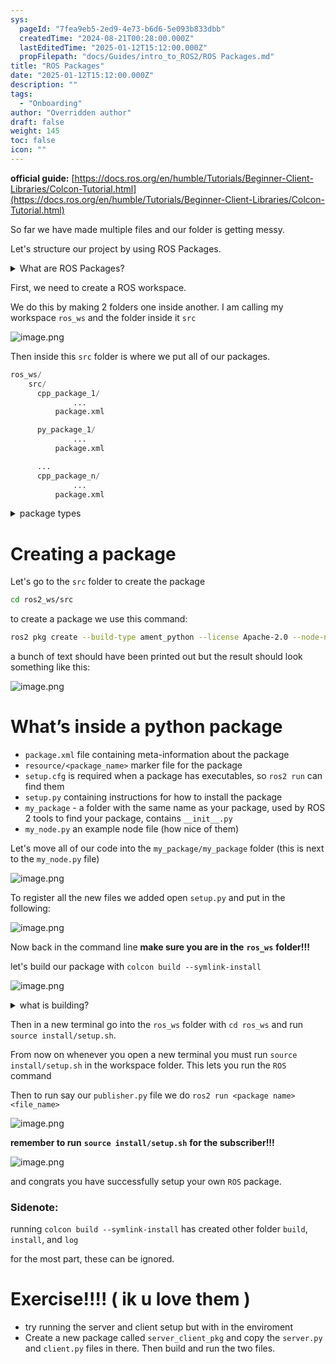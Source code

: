 ```yaml
---
sys:
  pageId: "7fea9eb5-2ed9-4e73-b6d6-5e093b833dbb"
  createdTime: "2024-08-21T00:28:00.000Z"
  lastEditedTime: "2025-01-12T15:12:00.000Z"
  propFilepath: "docs/Guides/intro_to_ROS2/ROS Packages.md"
title: "ROS Packages"
date: "2025-01-12T15:12:00.000Z"
description: ""
tags:
  - "Onboarding"
author: "Overridden author"
draft: false
weight: 145
toc: false
icon: ""
---
```


**official guide:** [https://docs.ros.org/en/humble/Tutorials/Beginner-Client-Libraries/Colcon-Tutorial.html](https://docs.ros.org/en/humble/Tutorials/Beginner-Client-Libraries/Colcon-Tutorial.html)

So far we have made multiple files and our folder is getting messy.

Let's structure our project by using ROS Packages.

<details>

<summary>What are ROS Packages?</summary>

ROS Packages are, as the name implies, packages of code that are highly sharable between ROS developers.

They consist of a folder, `package.xml` file, and source code

```python
      cpp_package_1/
		      ... imagine much code files here ..
          package.xml
```

</details>

First, we need to create a ROS workspace.

We do this by making 2 folders one inside another. I am calling my workspace `ros_ws` and the folder inside it `src`

![image.png](https://prod-files-secure.s3.us-west-2.amazonaws.com/d518164a-d88e-44d1-a4ee-3adb3bd8bce0/70706947-fd18-4537-a67b-e12946812d31/image.png?X-Amz-Algorithm=AWS4-HMAC-SHA256&X-Amz-Content-Sha256=UNSIGNED-PAYLOAD&X-Amz-Credential=ASIAZI2LB4664HRXQJB7%2F20250213%2Fus-west-2%2Fs3%2Faws4_request&X-Amz-Date=20250213T210704Z&X-Amz-Expires=3600&X-Amz-Security-Token=IQoJb3JpZ2luX2VjEPX%2F%2F%2F%2F%2F%2F%2F%2F%2F%2FwEaCXVzLXdlc3QtMiJGMEQCIHx05EF%2B9XD2%2ByD2C8pG2memEjJCdZO5672d3Hk8BU3tAiANLbTykiMcIhJrcjb%2FO0mHzgjr80PqTn1glEItks87tir%2FAwgeEAAaDDYzNzQyMzE4MzgwNSIMKt5qynDvSfFZLBYRKtwD%2B9SgdSX0ZrqIwyEh9mTuIExnlPdJAIjx6RRDg94dARVsBwOazXz7OZod%2FIxtgY1BSKZFaRp9FGaIKNFreuMcQSUu0YpEngji8j9%2F4W9PrGCaoWVaclyECKrXUnzP9KTN9vwDqxzX9CurChpN6hghzjMvaJO%2BC04mW4RKxIUR9GGWUow3F6sgDtdThr6pyCQppzOq2Mu%2BcgyLgvoZfyFR2uzON7YLbb0CGvvcRxTRPXSvqbeTVvuf3zAUaJPp3cwBCT2CNvfdkAACINI5jbWIwDuWOil6uOSKVKDA86FCxEL5XL%2FF%2BVg5Za%2B%2B4FueA7QPEO441ip10jTf7f0aEWrrSwfikIzFHZ7SvC9lRJo6xSrBk9o%2F0jKeP%2BI%2Fcp%2FLKUdJfHsl1z%2BgXKK0gjx5Q%2F0mqRu0WUehLLSDMwG2Y5mY4DDMYaNnGEyxRB4%2BQQGtLqduq0jXe9VXO%2FsV0AcTPypRb14dfSFxa0Hobmvqpxl58uoyqWe5SjXdrTGGCmS6CCkIrIdPgPtFvYzhP4uYEJfPAQWDOUXGu%2BOJJOGqBLE7WmkfQfpOuNgmgqyk6OlmJm%2B%2BtVFP8YTJ3VRTFGiUOL%2BQqUBSMwaULUZ0J2NjDpqrm2%2BH0aE7O3T8uFFtZdww%2Bau5vQY6pgEVyOJDIpJrwEfJa%2BERn%2BHXRmeDPtNeNL18cvDJ5tB1SFm%2FU5ksRr2%2FD2Pxu%2Bhpohh0vTYdJj100E7rkSykbaXAbwJlvJpOSmcrBK5rJ0X3bnhRr9G9bh181U6HAB7HBUO3m7E8w%2F9Eq69k2nGt6pLGxwmBxuGD3hDhWKmLeozkyX5bzkw1elL2cLb1rNtAXRVTdBDHi4FCr4gBgF%2B4Nqm6m0C5etim&X-Amz-Signature=b973d1b328d00b34d09444a220bdabd5f4580b9ae073d5049fb694216f42c86e&X-Amz-SignedHeaders=host&x-id=GetObject)

Then inside this `src` folder is where we put all of our packages.

```python
ros_ws/
    src/
      cpp_package_1/
		      ...
          package.xml

      py_package_1/
		      ...
          package.xml

      ...
      cpp_package_n/
		      ...
          package.xml

```

<details>

<summary>package types</summary>

packages can be either `C++` or python.

the intern file structure is different for each but for this guide we will stick to creating python packages

</details>

# Creating a package

Let's go to the `src` folder to create the package

```bash
cd ros2_ws/src
```

to create a package we use this command:

```bash
ros2 pkg create --build-type ament_python --license Apache-2.0 --node-name my_node my_package
```

a bunch of text should have been printed out but the result should look something like this:

![image.png](https://prod-files-secure.s3.us-west-2.amazonaws.com/d518164a-d88e-44d1-a4ee-3adb3bd8bce0/e6cf1e3f-8512-4a3e-b131-079f800bf3e8/image.png?X-Amz-Algorithm=AWS4-HMAC-SHA256&X-Amz-Content-Sha256=UNSIGNED-PAYLOAD&X-Amz-Credential=ASIAZI2LB4664HRXQJB7%2F20250213%2Fus-west-2%2Fs3%2Faws4_request&X-Amz-Date=20250213T210704Z&X-Amz-Expires=3600&X-Amz-Security-Token=IQoJb3JpZ2luX2VjEPX%2F%2F%2F%2F%2F%2F%2F%2F%2F%2FwEaCXVzLXdlc3QtMiJGMEQCIHx05EF%2B9XD2%2ByD2C8pG2memEjJCdZO5672d3Hk8BU3tAiANLbTykiMcIhJrcjb%2FO0mHzgjr80PqTn1glEItks87tir%2FAwgeEAAaDDYzNzQyMzE4MzgwNSIMKt5qynDvSfFZLBYRKtwD%2B9SgdSX0ZrqIwyEh9mTuIExnlPdJAIjx6RRDg94dARVsBwOazXz7OZod%2FIxtgY1BSKZFaRp9FGaIKNFreuMcQSUu0YpEngji8j9%2F4W9PrGCaoWVaclyECKrXUnzP9KTN9vwDqxzX9CurChpN6hghzjMvaJO%2BC04mW4RKxIUR9GGWUow3F6sgDtdThr6pyCQppzOq2Mu%2BcgyLgvoZfyFR2uzON7YLbb0CGvvcRxTRPXSvqbeTVvuf3zAUaJPp3cwBCT2CNvfdkAACINI5jbWIwDuWOil6uOSKVKDA86FCxEL5XL%2FF%2BVg5Za%2B%2B4FueA7QPEO441ip10jTf7f0aEWrrSwfikIzFHZ7SvC9lRJo6xSrBk9o%2F0jKeP%2BI%2Fcp%2FLKUdJfHsl1z%2BgXKK0gjx5Q%2F0mqRu0WUehLLSDMwG2Y5mY4DDMYaNnGEyxRB4%2BQQGtLqduq0jXe9VXO%2FsV0AcTPypRb14dfSFxa0Hobmvqpxl58uoyqWe5SjXdrTGGCmS6CCkIrIdPgPtFvYzhP4uYEJfPAQWDOUXGu%2BOJJOGqBLE7WmkfQfpOuNgmgqyk6OlmJm%2B%2BtVFP8YTJ3VRTFGiUOL%2BQqUBSMwaULUZ0J2NjDpqrm2%2BH0aE7O3T8uFFtZdww%2Bau5vQY6pgEVyOJDIpJrwEfJa%2BERn%2BHXRmeDPtNeNL18cvDJ5tB1SFm%2FU5ksRr2%2FD2Pxu%2Bhpohh0vTYdJj100E7rkSykbaXAbwJlvJpOSmcrBK5rJ0X3bnhRr9G9bh181U6HAB7HBUO3m7E8w%2F9Eq69k2nGt6pLGxwmBxuGD3hDhWKmLeozkyX5bzkw1elL2cLb1rNtAXRVTdBDHi4FCr4gBgF%2B4Nqm6m0C5etim&X-Amz-Signature=b5780c06a5a11db4a704279b1a0b738cac97cd1ab796cd71d969f66d633dba8f&X-Amz-SignedHeaders=host&x-id=GetObject)

# What’s inside a python package

- `package.xml` file containing meta-information about the package
- `resource/<package_name>` marker file for the package
- `setup.cfg` is required when a package has executables, so `ros2 run` can find them
- `setup.py` containing instructions for how to install the package
- `my_package` - a folder with the same name as your package, used by ROS 2 tools to find your package, contains `__init__.py`
- `my_node.py` an example node file (how nice of them)

Let's move all of our code into the `my_package/my_package` folder (this is next to the `my_node.py` file)

![image.png](https://prod-files-secure.s3.us-west-2.amazonaws.com/d518164a-d88e-44d1-a4ee-3adb3bd8bce0/9ce58f11-0da9-4d3e-b86d-506a9685d378/image.png?X-Amz-Algorithm=AWS4-HMAC-SHA256&X-Amz-Content-Sha256=UNSIGNED-PAYLOAD&X-Amz-Credential=ASIAZI2LB4664HRXQJB7%2F20250213%2Fus-west-2%2Fs3%2Faws4_request&X-Amz-Date=20250213T210704Z&X-Amz-Expires=3600&X-Amz-Security-Token=IQoJb3JpZ2luX2VjEPX%2F%2F%2F%2F%2F%2F%2F%2F%2F%2FwEaCXVzLXdlc3QtMiJGMEQCIHx05EF%2B9XD2%2ByD2C8pG2memEjJCdZO5672d3Hk8BU3tAiANLbTykiMcIhJrcjb%2FO0mHzgjr80PqTn1glEItks87tir%2FAwgeEAAaDDYzNzQyMzE4MzgwNSIMKt5qynDvSfFZLBYRKtwD%2B9SgdSX0ZrqIwyEh9mTuIExnlPdJAIjx6RRDg94dARVsBwOazXz7OZod%2FIxtgY1BSKZFaRp9FGaIKNFreuMcQSUu0YpEngji8j9%2F4W9PrGCaoWVaclyECKrXUnzP9KTN9vwDqxzX9CurChpN6hghzjMvaJO%2BC04mW4RKxIUR9GGWUow3F6sgDtdThr6pyCQppzOq2Mu%2BcgyLgvoZfyFR2uzON7YLbb0CGvvcRxTRPXSvqbeTVvuf3zAUaJPp3cwBCT2CNvfdkAACINI5jbWIwDuWOil6uOSKVKDA86FCxEL5XL%2FF%2BVg5Za%2B%2B4FueA7QPEO441ip10jTf7f0aEWrrSwfikIzFHZ7SvC9lRJo6xSrBk9o%2F0jKeP%2BI%2Fcp%2FLKUdJfHsl1z%2BgXKK0gjx5Q%2F0mqRu0WUehLLSDMwG2Y5mY4DDMYaNnGEyxRB4%2BQQGtLqduq0jXe9VXO%2FsV0AcTPypRb14dfSFxa0Hobmvqpxl58uoyqWe5SjXdrTGGCmS6CCkIrIdPgPtFvYzhP4uYEJfPAQWDOUXGu%2BOJJOGqBLE7WmkfQfpOuNgmgqyk6OlmJm%2B%2BtVFP8YTJ3VRTFGiUOL%2BQqUBSMwaULUZ0J2NjDpqrm2%2BH0aE7O3T8uFFtZdww%2Bau5vQY6pgEVyOJDIpJrwEfJa%2BERn%2BHXRmeDPtNeNL18cvDJ5tB1SFm%2FU5ksRr2%2FD2Pxu%2Bhpohh0vTYdJj100E7rkSykbaXAbwJlvJpOSmcrBK5rJ0X3bnhRr9G9bh181U6HAB7HBUO3m7E8w%2F9Eq69k2nGt6pLGxwmBxuGD3hDhWKmLeozkyX5bzkw1elL2cLb1rNtAXRVTdBDHi4FCr4gBgF%2B4Nqm6m0C5etim&X-Amz-Signature=40e357dafd53ae9521af4265c8a3b5b8a4576bfdce34630a7a9a99b33e76cd9b&X-Amz-SignedHeaders=host&x-id=GetObject)

To register all the new files we added open `setup.py` and put in the following:

![image.png](https://prod-files-secure.s3.us-west-2.amazonaws.com/d518164a-d88e-44d1-a4ee-3adb3bd8bce0/1cd7c262-4cae-4496-9d75-c178537d24a2/image.png?X-Amz-Algorithm=AWS4-HMAC-SHA256&X-Amz-Content-Sha256=UNSIGNED-PAYLOAD&X-Amz-Credential=ASIAZI2LB4664HRXQJB7%2F20250213%2Fus-west-2%2Fs3%2Faws4_request&X-Amz-Date=20250213T210704Z&X-Amz-Expires=3600&X-Amz-Security-Token=IQoJb3JpZ2luX2VjEPX%2F%2F%2F%2F%2F%2F%2F%2F%2F%2FwEaCXVzLXdlc3QtMiJGMEQCIHx05EF%2B9XD2%2ByD2C8pG2memEjJCdZO5672d3Hk8BU3tAiANLbTykiMcIhJrcjb%2FO0mHzgjr80PqTn1glEItks87tir%2FAwgeEAAaDDYzNzQyMzE4MzgwNSIMKt5qynDvSfFZLBYRKtwD%2B9SgdSX0ZrqIwyEh9mTuIExnlPdJAIjx6RRDg94dARVsBwOazXz7OZod%2FIxtgY1BSKZFaRp9FGaIKNFreuMcQSUu0YpEngji8j9%2F4W9PrGCaoWVaclyECKrXUnzP9KTN9vwDqxzX9CurChpN6hghzjMvaJO%2BC04mW4RKxIUR9GGWUow3F6sgDtdThr6pyCQppzOq2Mu%2BcgyLgvoZfyFR2uzON7YLbb0CGvvcRxTRPXSvqbeTVvuf3zAUaJPp3cwBCT2CNvfdkAACINI5jbWIwDuWOil6uOSKVKDA86FCxEL5XL%2FF%2BVg5Za%2B%2B4FueA7QPEO441ip10jTf7f0aEWrrSwfikIzFHZ7SvC9lRJo6xSrBk9o%2F0jKeP%2BI%2Fcp%2FLKUdJfHsl1z%2BgXKK0gjx5Q%2F0mqRu0WUehLLSDMwG2Y5mY4DDMYaNnGEyxRB4%2BQQGtLqduq0jXe9VXO%2FsV0AcTPypRb14dfSFxa0Hobmvqpxl58uoyqWe5SjXdrTGGCmS6CCkIrIdPgPtFvYzhP4uYEJfPAQWDOUXGu%2BOJJOGqBLE7WmkfQfpOuNgmgqyk6OlmJm%2B%2BtVFP8YTJ3VRTFGiUOL%2BQqUBSMwaULUZ0J2NjDpqrm2%2BH0aE7O3T8uFFtZdww%2Bau5vQY6pgEVyOJDIpJrwEfJa%2BERn%2BHXRmeDPtNeNL18cvDJ5tB1SFm%2FU5ksRr2%2FD2Pxu%2Bhpohh0vTYdJj100E7rkSykbaXAbwJlvJpOSmcrBK5rJ0X3bnhRr9G9bh181U6HAB7HBUO3m7E8w%2F9Eq69k2nGt6pLGxwmBxuGD3hDhWKmLeozkyX5bzkw1elL2cLb1rNtAXRVTdBDHi4FCr4gBgF%2B4Nqm6m0C5etim&X-Amz-Signature=70886a4c497e2d91a21b84535bfb03fed0081b45050f2123138eef4de8e46522&X-Amz-SignedHeaders=host&x-id=GetObject)

Now back in the command line **make sure you are in the** **`ros_ws`** **folder!!!**

let's build our package with `colcon build --symlink-install`

![image.png](https://prod-files-secure.s3.us-west-2.amazonaws.com/d518164a-d88e-44d1-a4ee-3adb3bd8bce0/2f2a0d27-b173-48fd-b189-5f5c0ce65619/image.png?X-Amz-Algorithm=AWS4-HMAC-SHA256&X-Amz-Content-Sha256=UNSIGNED-PAYLOAD&X-Amz-Credential=ASIAZI2LB4664HRXQJB7%2F20250213%2Fus-west-2%2Fs3%2Faws4_request&X-Amz-Date=20250213T210704Z&X-Amz-Expires=3600&X-Amz-Security-Token=IQoJb3JpZ2luX2VjEPX%2F%2F%2F%2F%2F%2F%2F%2F%2F%2FwEaCXVzLXdlc3QtMiJGMEQCIHx05EF%2B9XD2%2ByD2C8pG2memEjJCdZO5672d3Hk8BU3tAiANLbTykiMcIhJrcjb%2FO0mHzgjr80PqTn1glEItks87tir%2FAwgeEAAaDDYzNzQyMzE4MzgwNSIMKt5qynDvSfFZLBYRKtwD%2B9SgdSX0ZrqIwyEh9mTuIExnlPdJAIjx6RRDg94dARVsBwOazXz7OZod%2FIxtgY1BSKZFaRp9FGaIKNFreuMcQSUu0YpEngji8j9%2F4W9PrGCaoWVaclyECKrXUnzP9KTN9vwDqxzX9CurChpN6hghzjMvaJO%2BC04mW4RKxIUR9GGWUow3F6sgDtdThr6pyCQppzOq2Mu%2BcgyLgvoZfyFR2uzON7YLbb0CGvvcRxTRPXSvqbeTVvuf3zAUaJPp3cwBCT2CNvfdkAACINI5jbWIwDuWOil6uOSKVKDA86FCxEL5XL%2FF%2BVg5Za%2B%2B4FueA7QPEO441ip10jTf7f0aEWrrSwfikIzFHZ7SvC9lRJo6xSrBk9o%2F0jKeP%2BI%2Fcp%2FLKUdJfHsl1z%2BgXKK0gjx5Q%2F0mqRu0WUehLLSDMwG2Y5mY4DDMYaNnGEyxRB4%2BQQGtLqduq0jXe9VXO%2FsV0AcTPypRb14dfSFxa0Hobmvqpxl58uoyqWe5SjXdrTGGCmS6CCkIrIdPgPtFvYzhP4uYEJfPAQWDOUXGu%2BOJJOGqBLE7WmkfQfpOuNgmgqyk6OlmJm%2B%2BtVFP8YTJ3VRTFGiUOL%2BQqUBSMwaULUZ0J2NjDpqrm2%2BH0aE7O3T8uFFtZdww%2Bau5vQY6pgEVyOJDIpJrwEfJa%2BERn%2BHXRmeDPtNeNL18cvDJ5tB1SFm%2FU5ksRr2%2FD2Pxu%2Bhpohh0vTYdJj100E7rkSykbaXAbwJlvJpOSmcrBK5rJ0X3bnhRr9G9bh181U6HAB7HBUO3m7E8w%2F9Eq69k2nGt6pLGxwmBxuGD3hDhWKmLeozkyX5bzkw1elL2cLb1rNtAXRVTdBDHi4FCr4gBgF%2B4Nqm6m0C5etim&X-Amz-Signature=ab99735a17386b7e6183f13100cf173093165206d5f37a4d7d9fb63710d81a63&X-Amz-SignedHeaders=host&x-id=GetObject)

<details>

<summary>what is building?</summary>

if you are a CS major at Rose-Hulman you will learn the answer to this in CSSE132

but TLDR; is it combines all the code files into one program that can be run easily 

</details>

Then in a new terminal go into the `ros_ws` folder with `cd ros_ws` and run `source install/setup.sh`. 

From now on whenever you open a new terminal you must run `source install/setup.sh` in the workspace folder. This lets you run the `ROS` command

Then to run say our `publisher.py` file we do `ros2 run <package name> <file_name>`

![image.png](https://prod-files-secure.s3.us-west-2.amazonaws.com/d518164a-d88e-44d1-a4ee-3adb3bd8bce0/4f4b1219-3a44-4632-aa0a-ce3471699f59/image.png?X-Amz-Algorithm=AWS4-HMAC-SHA256&X-Amz-Content-Sha256=UNSIGNED-PAYLOAD&X-Amz-Credential=ASIAZI2LB4664HRXQJB7%2F20250213%2Fus-west-2%2Fs3%2Faws4_request&X-Amz-Date=20250213T210704Z&X-Amz-Expires=3600&X-Amz-Security-Token=IQoJb3JpZ2luX2VjEPX%2F%2F%2F%2F%2F%2F%2F%2F%2F%2FwEaCXVzLXdlc3QtMiJGMEQCIHx05EF%2B9XD2%2ByD2C8pG2memEjJCdZO5672d3Hk8BU3tAiANLbTykiMcIhJrcjb%2FO0mHzgjr80PqTn1glEItks87tir%2FAwgeEAAaDDYzNzQyMzE4MzgwNSIMKt5qynDvSfFZLBYRKtwD%2B9SgdSX0ZrqIwyEh9mTuIExnlPdJAIjx6RRDg94dARVsBwOazXz7OZod%2FIxtgY1BSKZFaRp9FGaIKNFreuMcQSUu0YpEngji8j9%2F4W9PrGCaoWVaclyECKrXUnzP9KTN9vwDqxzX9CurChpN6hghzjMvaJO%2BC04mW4RKxIUR9GGWUow3F6sgDtdThr6pyCQppzOq2Mu%2BcgyLgvoZfyFR2uzON7YLbb0CGvvcRxTRPXSvqbeTVvuf3zAUaJPp3cwBCT2CNvfdkAACINI5jbWIwDuWOil6uOSKVKDA86FCxEL5XL%2FF%2BVg5Za%2B%2B4FueA7QPEO441ip10jTf7f0aEWrrSwfikIzFHZ7SvC9lRJo6xSrBk9o%2F0jKeP%2BI%2Fcp%2FLKUdJfHsl1z%2BgXKK0gjx5Q%2F0mqRu0WUehLLSDMwG2Y5mY4DDMYaNnGEyxRB4%2BQQGtLqduq0jXe9VXO%2FsV0AcTPypRb14dfSFxa0Hobmvqpxl58uoyqWe5SjXdrTGGCmS6CCkIrIdPgPtFvYzhP4uYEJfPAQWDOUXGu%2BOJJOGqBLE7WmkfQfpOuNgmgqyk6OlmJm%2B%2BtVFP8YTJ3VRTFGiUOL%2BQqUBSMwaULUZ0J2NjDpqrm2%2BH0aE7O3T8uFFtZdww%2Bau5vQY6pgEVyOJDIpJrwEfJa%2BERn%2BHXRmeDPtNeNL18cvDJ5tB1SFm%2FU5ksRr2%2FD2Pxu%2Bhpohh0vTYdJj100E7rkSykbaXAbwJlvJpOSmcrBK5rJ0X3bnhRr9G9bh181U6HAB7HBUO3m7E8w%2F9Eq69k2nGt6pLGxwmBxuGD3hDhWKmLeozkyX5bzkw1elL2cLb1rNtAXRVTdBDHi4FCr4gBgF%2B4Nqm6m0C5etim&X-Amz-Signature=f0ebe261661c852a27fb84c9622cb84530cd845b6a9803c22b5fabc9913e5584&X-Amz-SignedHeaders=host&x-id=GetObject)

**remember to run** **`source install/setup.sh`** **for the subscriber!!!**

![image.png](https://prod-files-secure.s3.us-west-2.amazonaws.com/d518164a-d88e-44d1-a4ee-3adb3bd8bce0/02121119-dad4-49ec-8356-c956108b4243/image.png?X-Amz-Algorithm=AWS4-HMAC-SHA256&X-Amz-Content-Sha256=UNSIGNED-PAYLOAD&X-Amz-Credential=ASIAZI2LB4664HRXQJB7%2F20250213%2Fus-west-2%2Fs3%2Faws4_request&X-Amz-Date=20250213T210704Z&X-Amz-Expires=3600&X-Amz-Security-Token=IQoJb3JpZ2luX2VjEPX%2F%2F%2F%2F%2F%2F%2F%2F%2F%2FwEaCXVzLXdlc3QtMiJGMEQCIHx05EF%2B9XD2%2ByD2C8pG2memEjJCdZO5672d3Hk8BU3tAiANLbTykiMcIhJrcjb%2FO0mHzgjr80PqTn1glEItks87tir%2FAwgeEAAaDDYzNzQyMzE4MzgwNSIMKt5qynDvSfFZLBYRKtwD%2B9SgdSX0ZrqIwyEh9mTuIExnlPdJAIjx6RRDg94dARVsBwOazXz7OZod%2FIxtgY1BSKZFaRp9FGaIKNFreuMcQSUu0YpEngji8j9%2F4W9PrGCaoWVaclyECKrXUnzP9KTN9vwDqxzX9CurChpN6hghzjMvaJO%2BC04mW4RKxIUR9GGWUow3F6sgDtdThr6pyCQppzOq2Mu%2BcgyLgvoZfyFR2uzON7YLbb0CGvvcRxTRPXSvqbeTVvuf3zAUaJPp3cwBCT2CNvfdkAACINI5jbWIwDuWOil6uOSKVKDA86FCxEL5XL%2FF%2BVg5Za%2B%2B4FueA7QPEO441ip10jTf7f0aEWrrSwfikIzFHZ7SvC9lRJo6xSrBk9o%2F0jKeP%2BI%2Fcp%2FLKUdJfHsl1z%2BgXKK0gjx5Q%2F0mqRu0WUehLLSDMwG2Y5mY4DDMYaNnGEyxRB4%2BQQGtLqduq0jXe9VXO%2FsV0AcTPypRb14dfSFxa0Hobmvqpxl58uoyqWe5SjXdrTGGCmS6CCkIrIdPgPtFvYzhP4uYEJfPAQWDOUXGu%2BOJJOGqBLE7WmkfQfpOuNgmgqyk6OlmJm%2B%2BtVFP8YTJ3VRTFGiUOL%2BQqUBSMwaULUZ0J2NjDpqrm2%2BH0aE7O3T8uFFtZdww%2Bau5vQY6pgEVyOJDIpJrwEfJa%2BERn%2BHXRmeDPtNeNL18cvDJ5tB1SFm%2FU5ksRr2%2FD2Pxu%2Bhpohh0vTYdJj100E7rkSykbaXAbwJlvJpOSmcrBK5rJ0X3bnhRr9G9bh181U6HAB7HBUO3m7E8w%2F9Eq69k2nGt6pLGxwmBxuGD3hDhWKmLeozkyX5bzkw1elL2cLb1rNtAXRVTdBDHi4FCr4gBgF%2B4Nqm6m0C5etim&X-Amz-Signature=4ca933e5a1616c4e99624b317cc00a289eaf3d34b79f606863edf671eb183c86&X-Amz-SignedHeaders=host&x-id=GetObject)

and congrats you have successfully setup your own `ROS` package.

### Sidenote:

running `colcon build --symlink-install` has created other folder `build`, `install`, and `log`

for the most part, these can be ignored.

# Exercise!!!! ( ik u love them )

- try running the server and client setup but with in the enviroment
- Create a new package called `server_client_pkg` and copy the `server.py` and `client.py` files in there. Then build and run the two files.
